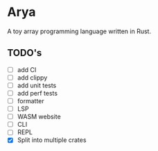# Arya

A toy array programming language written in Rust.

## TODO's

- [ ] add CI
- [ ] add clippy
- [ ] add unit tests
- [ ] add perf tests
- [ ] formatter
- [ ] LSP
- [ ] WASM website
- [ ] CLI
- [ ] REPL
- [X] Split into multiple crates
